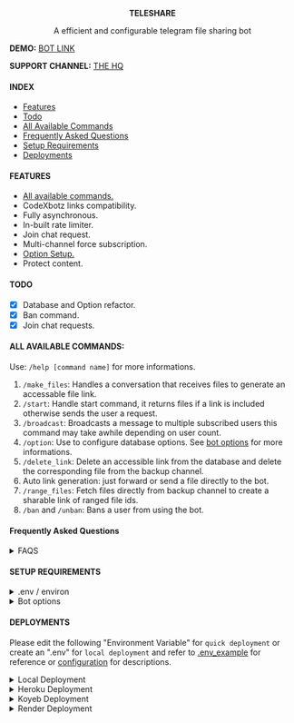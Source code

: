 <p align="center"><b>TELESHARE</b></p>
<p align="center">A efficient and configurable telegram file sharing bot</p>

**DEMO:** [BOT LINK](https://t.me/TelezhareBot?start=IjIwMjQtMDUtMzAgMjM6NTM6Mjci)

**SUPPORT CHANNEL:** [THE HQ](https://t.me/zawshq)

#### INDEX
* [Features](#features)
* [Todo](#todo)
* [All Available Commands](#all-available-commands)
* [Frequently Asked Questions](#frequently-asked-questions)
* [Setup Requirements](#setup-requirements)
* [Deployments](#deployments)

#### FEATURES
- [All available commands.](#all-available-commands)
- CodeXbotz links compatibility.
- Fully asynchronous.
- In-built rate limiter.
- Join chat request.
- Multi-channel force subscription.
- [Option Setup.](#bot-options)
- Protect content.

#### TODO
- [x] Database and Option refactor.
- [x] Ban command.
- [x] Join chat requests.

#### ALL AVAILABLE COMMANDS:
Use: `/help [command name]` for more informations.

1. `/make_files`: Handles a conversation that receives files to generate an accessable file link.
2. `/start`: Handle start command, it returns files if a link is included otherwise sends the user a request.
3. `/broadcast`: Broadcasts a message to multiple subscribed users
this command may take awhile depending on user count.
4. `/option`: Use to configure database options. See [bot options](#bot-options) for more informations.
5. `/delete_link`: Delete an accessible link from the database and delete the corresponding file from the backup channel.
6. Auto link generation: just forward or send a file directly to the bot.
7. `/range_files`: Fetch files directly from backup channel to create a sharable link of ranged file ids.
8. `/ban` and `/unban`: Bans a user from using the bot.

#### Frequently Asked Questions
<details>
<summary>FAQS</summary>

1. How do i disable automatic deletation:

```
/option AUTO_DELETE_SECONDS 0
```

2. Can I disable file backup? It depends on your use case. By default, the bot automatically grabs the files through the Telegram server. If you need to use the links in the future on another bot, backing up the files is mandatory.
3. How to turn on join chat request?

set `PRIVATE_REQUEST` from .env or environment variable to `True`


</details>

#### SETUP REQUIREMENTS
<details id="environment">
<summary>.env / environ</summary>

> You can set up the configuration using either a `.env` file or an `environ variable`. Please refer to the [.env_example](.env_example) file as a reference. Don't forget to add `[` and `]` or brackets if required, as shown in the example file.

[Telegram website](https://my.telegram.org/auth)
- API_ID
- API_HASH

[Bot father](t.me/BotFather)
- BOT_TOKEN

[Mongo database](https://www.mongodb.com)
- MONGO_DB_URL = mongodb+srv

Bot Config
- `BOT_WORKER (int)`: amount of bot workers, default to 8.
- `BOT_SESSION (int)`: bot session name, reads from bot directory.
- `BOT_MAX_MESSAGE_CACHE_SIZE (int)`: amount of message to cache, recommended to cache more than a thousand if your bot is big enough due to scheduling. default to 100.

Main config
- `BACKUP_CHANNEL (int)`: file backup channel.
- `ROOT_ADMINS_ID (list[int])`: bot admins.
- `PRIVATE_REQUEST (bool)`: enable private request on private channel/group. default to `False`.
- `PROTECT_CONTENT (bool)`: disalllow forwarding and saving of files sent by the bot. default to `True`.
- `FORCE_SUB_CHANNELS (list[int] | optional)`: force subscription channels, leave it blank or do not add it on `.env` if you do not need a subscription channel.
- `AUTO_GENERATE_LINK`: toggle auto link generator when file is recieve directly. default to `True`.
</details>

<details id="bot-options">
<summary>Bot options</summary>

- `FORCE_SUB_MESSAGE (str | int)`: message during force subscription.
- `BANNED_USER_MESSAGE (str | int)`: The message to display if user is banned from using the bot.
- `ADDITIONAL_MESSAGE (str | int)`: The message to display after a user recieved a file, set to 0 to disable.
- `START_MESSAGE (str | int)`: a start message.
- `AUTO_DELETE_MESSAGE (str | int)`: an auto delete messages, {} is the amount of minutes.

- `AUTO_DELETE_SECONDS (int)`: auto deletion in minutes, is set as {} of AUTO_DELETE_MESSAGE.
- `GLOBAL_MODE (bool)`: toggle everyone to generate a file link.
- `BACKUP_FILES (bool)`: toggle all files to back up.


configure through `/option` command or use `/help option` for more information.

Usage:

    /option key new_value
    /option key [reply to a message]
Example:

    /option AUTO_DELETE_SECONDS 600
    /option FORCE_SUB_MESSAGE [reply to a message.]
</details>

#### DEPLOYMENTS

Please edit the following "Environment Variable" for `quick deployment` or create an ".env" for `local deployment` and refer to [.env_example](.env_example) for reference or [configuration](#environment) for descriptions.

<details>
<summary>Local Deployment</summary>

1. Clone the repo
```
git clone https://github.com/zawsq/Teleshare.git
```
then change directory to Teleshare 
```
cd Teleshare
```

2. Create an .env file refer to [.env_example](.env_example) for referencee.


4. Create an python environment (poetry / virtualenv): `Optional`
```
pip install virtualenv
virtualenv myenv

source myenv/bin/activate

windows:
myenv\Scripts\activate
```
5. Install requirements
```
pip install -r requirements.txt
```

6. Start the bot.
```
python -m bot.main
```


</details>

<details>
<summary>Heroku Deployment</summary>

[![Deploy](https://www.herokucdn.com/deploy/button.svg)](https://heroku.com/deploy?template=https://github.com/zawsq/Teleshare/tree/heroku-deploy)

If this repo cannot be deployed in Heroku, please fork it and deploy it manually using the [heroku-deploy](https://github.com/zawsq/Teleshare/tree/heroku-deploy) branch.
</details>

<details>
<summary>Koyeb Deployment</summary>

[![Deploy to Koyeb](https://www.koyeb.com/static/images/deploy/button.svg)](https://app.koyeb.com/services/deploy?type=git&repository=github.com/zawsq/Teleshare&branch=main&builder=dockerfile&env%5BAPI_ID%5D=api_id&env%5BAPI_HASH%5D=api_hash&env%5BBOT_TOKEN%5D=bot_token&env%5BMONGO_DB_URL%5D=mongodb_url&env%5BBACKUP_CHANNEL%5D=backup&env%5BROOT_ADMINS_ID%5D=admins&env%5BFORCE_SUB_CHANNELS%5D=force_sub)

Just setup the environment variables and your done.
</details>

<details>
<summary>Render Deployment</summary>

[![Deploy to Render](https://render.com/images/deploy-to-render-button.svg)](https://render.com/deploy)

To deploy on render, fork the main repo and deploy using `Dockerfile`

Setup your Render environment variable refer to [.env_example](.env_example) for reference or [configuration](#environment) for descriptions.
</details>
